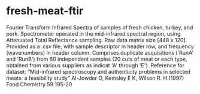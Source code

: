 # fresh-meat-ftir
Fourier Transform Infrared Spectra of samples of fresh chicken, turkey, and pork.
Spectrometer operated in the mid-infrared spectral region, using Attenuated Total Reflectance sampling. 
Raw data matrix size [448 x 120]. Provided as a .csv file, with sample descriptor in header row, and frequency (wavenumbers) in header column.
Comprises duplicate acquisitions ('RunA' and 'RunB') from 60 independent samples (20 cuts of meat or each type, obtained from various suppliers as indicat 'A' through 'E').
Reference for dataset: “Mid-infrared spectroscopy and authenticity problems in selected meats: a feasibility study“ Al-Jowder O, Kemsley E K, Wilson R. H.(1997) Food Chemistry 59 195-20
